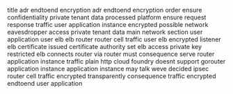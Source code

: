 title adr endtoend encryption adr endtoend encryption order ensure confidentiality private tenant data processed platform ensure request response traffic user application instance encrypted possible network eavesdropper access private tenant data main network section user application user elb elb router router cell traffic user elb encrypted listener elb certificate issued certificate authority set elb access private key restricted elb connects router via router must consequence serve router application instance traffic plain http cloud foundry doesnt support gorouter application instance application instance may talk weve decided ipsec router cell traffic encrypted transparently consequence traffic encrypted endtoend user application